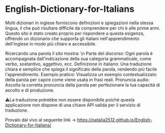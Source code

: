 # English-Dictionary-for-Italians 
Molti dizionari in inglese forniscono definizioni e spiegazioni nella stessa lingua, il che può risultare difficile da comprendere per chi è alle prime armi. Questo sito è stato creato proprio per rispondere a questa esigenza, offrendo un dizionario che supporta gli italiani nell'apprendimento dell'inglese in modo più chiaro e accessibile.

Ricercando una parola il sito mostra: \n
Parte del discorso: Ogni parola è accompagnata dall'indicazione della sua categoria grammaticale, come verbo, sostantivo, aggettivo, ecc.
Definizione in italiano: Una traduzione chiara e semplice che spiega il significato della parola, rendendo più facile l'apprendimento.
Esempio pratico: Visualizza un esempio contestualizzato della parola per capire come viene usata in frasi reali.
Pronuncia audio: Ascolta la corretta pronuncia della parola per perfezionare la tua capacità di ascolto e di produzione.

⚠️La traduzione potrebbe non essere disponibile poiché questa applicazione non dispone di una chiave API valida per il servizio di traduzione.

Provalo dal vivo al seguente link -> https://natalia2512.github.io/English-Dictionary-for-Italians/
